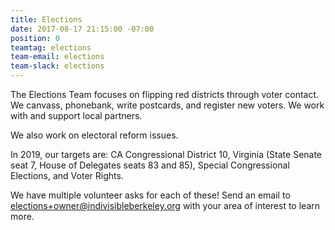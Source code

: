 ```yaml
---
title: Elections
date: 2017-08-17 21:15:00 -07:00
position: 0
teamtag: elections
team-email: elections
team-slack: elections
---
```


The Elections Team focuses on flipping red districts through voter contact. We canvass, phonebank, write postcards, and register new voters. We work with and support local partners.

We also work on electoral reform issues.

In 2019, our targets are: CA Congressional District 10, Virginia (State Senate seat 7, House of Delegates seats 83 and 85), Special Congressional Elections, and Voter Rights. 

We have multiple volunteer asks for each of these! Send an email to elections+owner@indivisibleberkeley.org with your area of interest to learn more.
